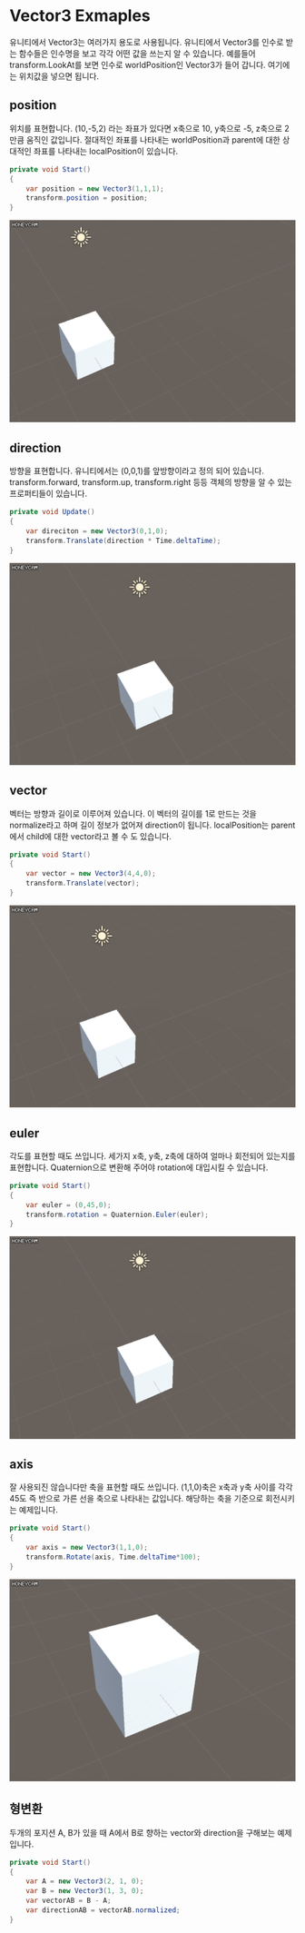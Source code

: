 Vector3 Exmaples
=====
유니티에서 Vector3는 여러가지 용도로 사용됩니다. 유니티에서 Vector3를 인수로 받는 함수들은 
인수명을 보고 각각 어떤 값을 쓰는지 알 수 있습니다. 예를들어 transform.LookAt를 보면 인수로 worldPosition인 Vector3가 들어 갑니다. 여기에는 위치값을 넣으면 됩니다.

## position
위치를 표현합니다. (10,-5,2) 라는 좌표가 있다면 x축으로 10, y축으로 -5, z축으로 2만큼 움직인 값입니다. 절대적인 좌표를 나타내는 worldPosition과 parent에 대한 상대적인 좌표를 나타내는 localPosition이 있습니다.
```csharp
private void Start()
{
    var position = new Vector3(1,1,1);
    transform.position = position;
}
```
![e1](position.gif)

## direction
방향을 표현합니다. 유니티에서는 (0,0,1)를 앞방향이라고 정의 되어 있습니다. transform.forward, transform.up, transform.right 등등 객체의 방향을 알 수 있는 프로퍼티들이 있습니다.
```csharp
private void Update()
{
    var direciton = new Vector3(0,1,0);
    transform.Translate(direction * Time.deltaTime);
}
```
![e2](direction.gif)

## vector
벡터는 방향과 길이로 이루어져 있습니다. 이 벡터의 길이를 1로 만드는 것을 normalize라고 하며 길이 정보가 없어져 direction이 됩니다. localPosition는 parent에서 child에 대한 vector라고 볼 수 도 있습니다.
```csharp
private void Start()
{
    var vector = new Vector3(4,4,0);
    transform.Translate(vector);
}
```
![e3](vector.gif)

## euler
각도를 표현할 때도 쓰입니다. 세가지 x축, y축, z축에 대하여 얼마나 회전되어 있는지를 표현합니다. Quaternion으로 변환해 주어야 rotation에 대입시킬 수 있습니다.
```csharp
private void Start()
{
    var euler = (0,45,0);
    transform.rotation = Quaternion.Euler(euler);
}
```
![e4](euler.gif)

## axis
잘 사용되진 않습니다만 축을 표현할 때도 쓰입니다. (1,1,0)축은 x축과 y축 사이를 각각 45도 즉 반으로 가른 선을 축으로 나타내는 값입니다. 해당하는 축을 기준으로 회전시키는 예제입니다.
```csharp
private void Start()
{
    var axis = new Vector3(1,1,0);
    transform.Rotate(axis, Time.deltaTime*100);
}
```
![e4](axis.gif)

## 형변환
두개의 포지션 A, B가 있을 때 A에서 B로 향하는 vector와 direction을 구해보는 예제입니다.
```csharp
private void Start()
{
    var A = new Vector3(2, 1, 0); 
    var B = new Vector3(1, 3, 0);
    var vectorAB = B - A;
    var directionAB = vectorAB.normalized;
}
```